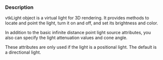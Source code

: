 ### Description

vtkLight object is a virtual light for 3D rendering. It provides methods to locate and point the light, turn it on and off, and set its brightness and color. 

In addition to the basic infinite distance point light source attributes, you also can specify the light attenuation values and cone angle.

These attributes are only used if the light is a positional light. The default is a directional light.
